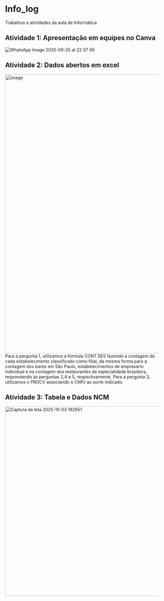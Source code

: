 # Info_log
Trabalhos e atividades da aula de Informática 
## Atividade 1: Apresentação em equipes no Canva
![WhatsApp Image 2025-09-25 at 22 07 06](https://github.com/user-attachments/assets/84a928f5-4b5c-4017-8552-25ed1e5d6f7e)

## Atividade 2: Dados abertos em excel
<img width="1880" height="912" alt="image" src="https://github.com/user-attachments/assets/6333a8e4-13b1-4241-b0c8-40c783685a2b" />
Para a pergunta 1, utilizamos a fórmula CONT.SES fazendo a contagem de cada estabelecimento classificado como filial, da mesma forma para a contagem dos bares em Sâo Paulo, estabelecimentos de empresário individual e na contagem dos restaurantes de especialidade brasileira, respondendo às perguntas 2,4 e 5, respectivamente. Para a pergunta 3, utilizamos o PROCV associando o CNPJ ao porte indicado.

## Atividade 3: Tabela e Dados NCM
<img width="1101" height="620" alt="Captura de tela 2025-10-03 192651" src="https://github.com/user-attachments/assets/feed4849-4493-41b7-9128-bee3a194f6df" />
